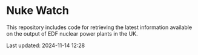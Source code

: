 # Nuke Watch

This repository includes code for retrieving the latest information available on the output of EDF nuclear power plants in the UK.

Last updated: 2024-11-14 12:28